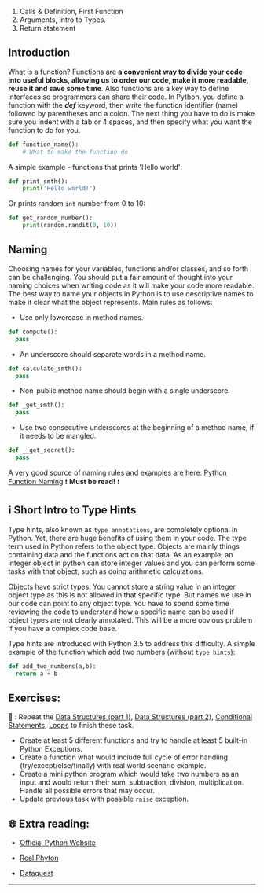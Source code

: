1. Calls & Definition, First Function 
1. Arguments, Intro to Types.
1. Return statement

## Introduction 
What is a function?
Functions are **a convenient way to divide your code into useful blocks, allowing us to order our code, make it more readable, reuse it and save some time**. Also functions are a key way to define interfaces so programmers can share their code.
In Python, you define a function with the _**def**_ keyword, then write the function identifier (name) followed by parentheses and a colon.
The next thing you have to do is make sure you indent with a tab or 4 spaces, and then specify what you want the function to do  for you.

```python
def function_name():
    # What to make the function do
```
A simple example - functions that prints 'Hello world':

```python
def print_smth():
    print('Hello world!')
```

Or prints random `int` number from 0 to 10:

```python
def get_random_number():
    print(random.randit(0, 10))
```

## Naming

Choosing names for your variables, functions and/or classes, and so forth can be challenging. You should put a fair amount of thought into your naming choices when writing code as it will make your code more readable. The best way to name your objects in Python is to use descriptive names to make it clear what the object represents.
Main rules as follows: 
* Use only lowercase in method names.
```python
def compute():
  pass
```
* An underscore should separate words in a method name.
```python
def calculate_smth():
  pass
```
* Non-public method name should begin with a single underscore.
```python
def _get_smth():
  pass
```
* Use two consecutive underscores at the beginning of a method name, if it needs to be mangled.
```python
def __get_secret():
  pass
```

A very good source of naming rules and examples are here: [Python Function Naming](https://melevir.medium.com/python-functions-naming-tips-376f12549f9) ❗ **Must be read!** ❗

## ℹ️ Short Intro to Type Hints
Type hints, also known as `type annotations`, are completely optional in Python. Yet, there are huge benefits of using them in your code.
The type term used in Python refers to the object type. Objects are mainly things containing data and the functions act on that data. As an example; an integer object in python can store integer values and you can perform some tasks with that object, such as doing arithmetic calculations.

Objects have strict types. You cannot store a string value in an integer object type as this is not allowed in that specific type. But names we use in our code can point to any object type. You have to spend some time reviewing the code to understand how a specific name can be used if object types are not clearly annotated. This will be a more obvious problem if you have a complex code base.

Type hints are introduced with Python 3.5 to address this difficulty.
A simple example of the function which add two numbers (without `type hints`):

```python
def add_two_numbers(a,b):
  return a + b
```

## Exercises: 
🧠 : Repeat the [Data Structures (part 1)](https://github.com/CodeAcademy-Online/python-new-material/wiki/Lesson-3:-Data-Structures-(Part-1)), [Data Structures (part 2)](https://github.com/CodeAcademy-Online/python-new-material/wiki/Lesson-5:-Data-Structures-(Part-2)), [Conditional Statements](https://github.com/CodeAcademy-Online/python-new-material/wiki/Lesson-6:-Conditional-Statements), [Loops](https://github.com/CodeAcademy-Online/python-new-material/wiki/Lesson-8:-Loops) to finish these task.
* Create at least 5 different functions and try to handle at least 5 built-in Python Exceptions.
* Create a function what would include full cycle of error handling (try/except/else/finally) with real world scenario example.
* Create a mini python program which would take two numbers as an input and would return their sum, subtraction, division, multiplication. Handle all possible errors that may occur.  
* Update previous task with possible `raise` exception.


## 🌐  Extra reading:

* [Official Python Website](https://docs.python.org/3/tutorial/errors.html)

* [Real Phyton](https://realpython.com/python-exceptions/)

* [Dataquest](https://www.dataquest.io/blog/python-exceptions/)
***
